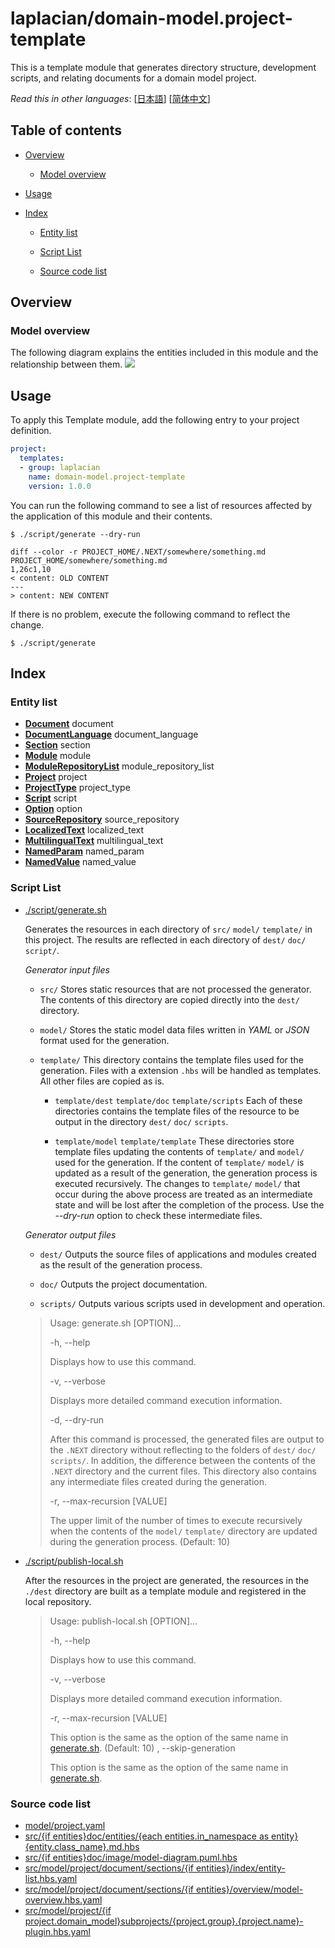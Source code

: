 <!-- @head-content@ -->
# laplacian/domain-model.project-template

This is a template module that generates directory structure, development scripts, and relating documents for a domain model project.


*Read this in other languages*: [[日本語](README_ja.md)] [[简体中文](README_zh.md)]
<!-- @head-content@ -->

<!-- @toc@ -->
## Table of contents
- [Overview](#overview)

  * [Model overview](#model-overview)

- [Usage](#usage)

- [Index](#index)

  * [Entity list](#entity-list)

  * [Script List](#script-list)

  * [Source code list](#source-code-list)



<!-- @toc@ -->

<!-- @main-content@ -->
## Overview


### Model overview


The following diagram explains the entities included in this module and the relationship
between them.
![](./doc/image/model-diagram.svg)

## Usage

To apply this Template module, add the following entry to your project definition.
```yaml
project:
  templates:
  - group: laplacian
    name: domain-model.project-template
    version: 1.0.0
```

You can run the following command to see a list of resources affected by the application of this module and their contents.
```console
$ ./script/generate --dry-run

diff --color -r PROJECT_HOME/.NEXT/somewhere/something.md PROJECT_HOME/somewhere/something.md
1,26c1,10
< content: OLD CONTENT
---
> content: NEW CONTENT
```

If there is no problem, execute the following command to reflect the change.
```console
$ ./script/generate

```


## Index


### Entity list


- [**Document**](<./doc/entities/Document.md>)
document
- [**DocumentLanguage**](<./doc/entities/DocumentLanguage.md>)
document_language
- [**Section**](<./doc/entities/Section.md>)
section
- [**Module**](<./doc/entities/Module.md>)
module
- [**ModuleRepositoryList**](<./doc/entities/ModuleRepositoryList.md>)
module_repository_list
- [**Project**](<./doc/entities/Project.md>)
project
- [**ProjectType**](<./doc/entities/ProjectType.md>)
project_type
- [**Script**](<./doc/entities/Script.md>)
script
- [**Option**](<./doc/entities/Option.md>)
option
- [**SourceRepository**](<./doc/entities/SourceRepository.md>)
source_repository
- [**LocalizedText**](<./doc/entities/LocalizedText.md>)
localized_text
- [**MultilingualText**](<./doc/entities/MultilingualText.md>)
multilingual_text
- [**NamedParam**](<./doc/entities/NamedParam.md>)
named_param
- [**NamedValue**](<./doc/entities/NamedValue.md>)
named_value
### Script List


- [./script/generate.sh](<./scripts/generate.sh>)

  Generates the resources in each directory of `src/` `model/` `template/` in this project.
  The results are reflected in each directory of `dest/` `doc/` `script/`.

  *Generator input files*

  - `src/`
    Stores static resources that are not processed the generator.
    The contents of this directory are copied directly into the `dest/` directory.

  - `model/`
    Stores the static model data files written in *YAML* or *JSON* format used for the generation.

  - `template/`
    This directory contains the template files used for the generation.
    Files with a extension `.hbs` will be handled as templates. All other files are copied as is.

    - `template/dest` `template/doc` `template/scripts`
      Each of these directories contains the template files of the resource to be output
      in the directory `dest/` `doc/` `scripts`.

    - `template/model` `template/template`
      These directories store template files updating the contents of `template/` and `model/` used for the generation.
      If the content of `template/` `model/` is updated as a result of the generation,
      the generation process is executed recursively.
      The changes to `template/` `model/` that occur during the above process are treated as an intermediate state
      and will be lost after the completion of the process.
      Use the *--dry-run* option to check these intermediate files.

  *Generator output files*

  - `dest/`
    Outputs the source files of applications and modules created as the result of
    the generation process.

  - `doc/`
    Outputs the project documentation.

  - `scripts/`
    Outputs various scripts used in development and operation.

  > Usage: generate.sh [OPTION]...
  >
  > -h, --help
  >
  >   Displays how to use this command.
  >   
  > -v, --verbose
  >
  >   Displays more detailed command execution information.
  >   
  > -d, --dry-run
  >
  >   After this command is processed, the generated files are output to the `.NEXT` directory
  >   without reflecting to the folders of `dest/` `doc/` `scripts/`.
  >   In addition, the difference between the contents of the `.NEXT` directory and the current files.
  >   This directory also contains any intermediate files created during the generation.
  >   
  > -r, --max-recursion [VALUE]
  >
  >   The upper limit of the number of times to execute recursively
  >   when the contents of the `model/` `template/` directory are updated
  >   during the generation process.
  >    (Default: 10)
- [./script/publish-local.sh](<./scripts/publish-local.sh>)

  After the resources in the project are generated,
  the resources in the `./dest` directory are built as a template module
  and registered in the local repository.

  > Usage: publish-local.sh [OPTION]...
  >
  > -h, --help
  >
  >   Displays how to use this command.
  >   
  > -v, --verbose
  >
  >   Displays more detailed command execution information.
  >   
  > -r, --max-recursion [VALUE]
  >
  >   This option is the same as the option of the same name in [generate.sh](<./scripts/generate.sh>).
  >    (Default: 10)
  > , --skip-generation
  >
  >   This option is the same as the option of the same name in [generate.sh](<./scripts/generate.sh>).
  >   
### Source code list


- [model/project.yaml](<./model/project.yaml>)
- [src/{if entities}doc/entities/{each entities.in_namespace as entity}{entity.class_name}.md.hbs](<./src/{if entities}doc/entities/{each entities.in_namespace as entity}{entity.class_name}.md.hbs>)
- [src/{if entities}doc/image/model-diagram.puml.hbs](<./src/{if entities}doc/image/model-diagram.puml.hbs>)
- [src/model/project/document/sections/{if entities}/index/entity-list.hbs.yaml](<./src/model/project/document/sections/{if entities}/index/entity-list.hbs.yaml>)
- [src/model/project/document/sections/{if entities}/overview/model-overview.hbs.yaml](<./src/model/project/document/sections/{if entities}/overview/model-overview.hbs.yaml>)
- [src/model/project/{if project.domain_model}subprojects/{project.group}.{project.name}-plugin.hbs.yaml](<./src/model/project/{if project.domain_model}subprojects/{project.group}.{project.name}-plugin.hbs.yaml>)


<!-- @main-content@ -->